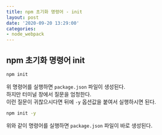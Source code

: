 ```yaml
---
title: npm 초기화 명령어 - init
layout: post
date: '2020-09-20 13:29:00'
categories:
- node_webpack
---
```


## npm 초기화 명령어 init

```bash
npm init
```

위 명령어를 실행하면 `package.json` 파일이 생성된다.  
하지만 터미널 창에서 질문을 엄청한다.  
이런 질문이 귀찮으시다면 뒤에 `-y` 옵션값을 붙여서 실행하시면 된다.

```bash
npm init -y
```

위와 같이 명령어를 실행하면 `package.json` 파일이 바로 생성된다.